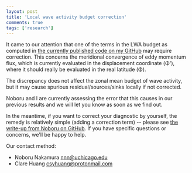 ```yaml
---
layout: post
title: 'Local wave activity budget correction'
comments: true
tags: ['research']
---
```


It came to our attention that one of the terms in the LWA budget as computed in [the currently published code on my GitHub](https://github.com/csyhuang/hn2016_falwa) may require correction. This concerns the meridional convergence of eddy momentum flux, which is currently evaluated in the displacement coordinate (Φ'), where it should really be evaluated in the real latitude (Φ). 

The discrepancy does not affect the zonal mean budget of wave activity, but it may cause spurious residual/sources/sinks locally if not corrected.

Noboru and I are currently assessing the error that this causes in our previous results and we will let you know as soon as we find out.

In the meantime, if you want to correct your diagnostic by yourself, the remedy is relatively simple (adding a correction term) -- please see [the write-up from Noboru on GitHub](https://github.com/csyhuang/hn2016_falwa/blob/master/notes/LWA-budget-revision-20221222.pdf). If you have specific questions or concerns, we'll be happy to help.

Our contact method:

- Noboru Nakamura nnn@uchicago.edu
- Clare Huang csyhuang@protonmail.com    